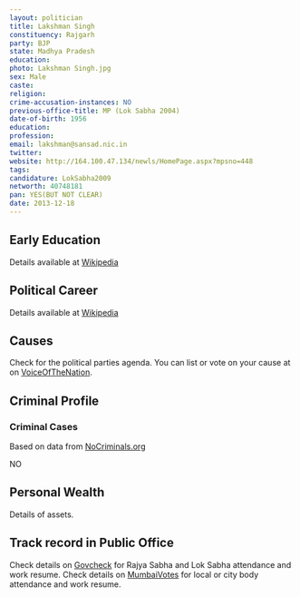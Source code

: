 ```yaml
---
layout: politician
title: Lakshman Singh
constituency: Rajgarh 
party: BJP
state: Madhya Pradesh
education: 
photo: Lakshman Singh.jpg
sex: Male
caste: 
religion: 
crime-accusation-instances: NO
previous-office-title: MP (Lok Sabha 2004)
date-of-birth: 1956
education:  
profession: 
email: lakshman@sansad.nic.in
twitter:
website: http://164.100.47.134/newls/HomePage.aspx?mpsno=448
tags: 
candidature: LokSabha2009
networth: 40748181
pan: YES(BUT NOT CLEAR)
date: 2013-12-18
---
```


## Early Education
Details available at [Wikipedia](http://www.wikipedia.org/wiki/)

## Political Career
Details available at [Wikipedia](http://www.wikipedia.org/wiki/)

## Causes 
Check for the political parties agenda. You can list or vote on your cause at on [VoiceOfTheNation](http://www.voiceofthenation.org).

## Criminal Profile

### Criminal Cases
Based on data from [NoCriminals.org](http://www.nocriminals.org)

NO

## Personal Wealth
Details of assets.

## Track record in Public Office
Check details on [Govcheck](http://www.govcheck.org) for Rajya Sabha and Lok Sabha attendance and work resume. Check details on [MumbaiVotes](http://www.mumbaivotes.org) for local or city body attendance and work resume.
		